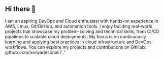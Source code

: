 
## Hi there 👋
I am an aspiring DevOps and Cloud enthusiast with hands-on experience in AWS, Linux, Git/GitHub, and automation tools.
I enjoy building real-world projects that showcase my problem-solving and technical skills, from CI/CD pipelines to scalable cloud deployments. 
My focus is on continuously learning and applying best practices in cloud infrastructure and DevOps workflows.
You can explore my projects and contributions on GitHub: github.com/narwadesonali7
."
<!--
**narwadesonali7/narwadesonali7** is a ✨ _special_ ✨ repository because its `README.md` (this file) appears on your GitHub profile.

Here are some ideas to get you started:

- 🔭 I’m currently working on ...
- 🌱 I’m currently learning ...
- 👯 I’m looking to collaborate on ...
- 🤔 I’m looking for help with ...
- 💬 Ask me about ...
- 📫 How to reach me: ...
- 😄 Pronouns: ...
- ⚡ Fun fact: ...
-->
